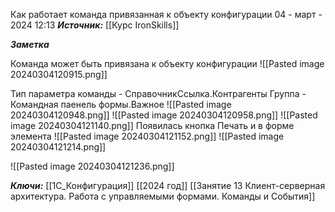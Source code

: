 
Как работает команда привязанная к объекту конфигурации
 04 - март - 2024  12:13 
***Источник:***  [[Курс IronSkills]] 

***Заметка*** 

Команда может быть привязана к объекту конфигурации
![[Pasted image 20240304120915.png]]

Тип параметра команды -   СправочникСсылка.Контрагенты
Группа - Командная паенель формы.Важное 
![[Pasted image 20240304120948.png]]
![[Pasted image 20240304120958.png]]
![[Pasted image 20240304121140.png]]
Появилась кнопка Печать и в форме элемента
![[Pasted image 20240304121152.png]]
![[Pasted image 20240304121214.png]]

![[Pasted image 20240304121236.png]]


***Ключи:*** [[1С_Конфигурация]] [[2024 год]]  [[Занятие 13 Клиент-серверная архитектура. Работа с управляемыми формами. Команды и События]]
